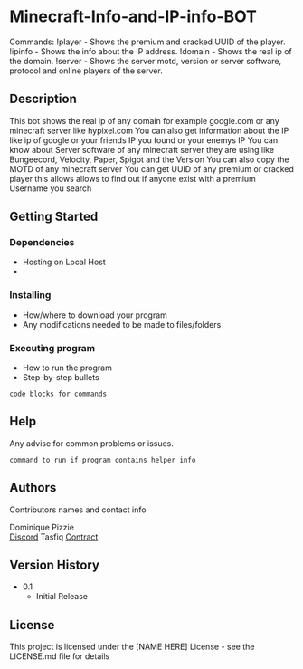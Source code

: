 # Minecraft-Info-and-IP-info-BOT

Commands:
!player <player name> - Shows the premium and cracked UUID of the player.
!ipinfo <ip> - Shows the info about the IP address.
!domain <domain> - Shows the real ip of the domain.
!server <server ip> - Shows the server motd, version or server software, protocol and online players of the server.

## Description

This bot shows the real ip of any domain for example google.com or any minecraft server like hypixel.com
You can also get information about the IP like ip of google or your friends IP you found or your enemys IP
You can know about Server software of any minecraft server they are using like Bungeecord, Velocity, Paper, Spigot and the Version 
You can also copy the MOTD of any minecraft server
You can get UUID of any premium or cracked player this allows allows to find out if anyone exist with a premium Username you search

## Getting Started

### Dependencies

* Hosting on Local Host
* 

### Installing

* How/where to download your program
* Any modifications needed to be made to files/folders

### Executing program

* How to run the program
* Step-by-step bullets
```
code blocks for commands
```

## Help

Any advise for common problems or issues.
```
command to run if program contains helper info
```

## Authors

Contributors names and contact info

 Dominique Pizzie  
 [Discord](https://discord.com/invite/gj6uJaj4)
 Tasfiq
 [Contract](https://bio.link/tasfiqah)

## Version History

* 0.1
    * Initial Release

## License

This project is licensed under the [NAME HERE] License - see the LICENSE.md file for details


